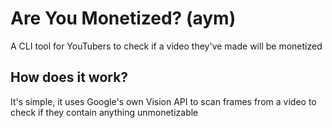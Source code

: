 # Are You Monetized? (aym)

A CLI tool for YouTubers to check if a video they've made will be monetized

## How does it work?

It's simple, it uses Google's own Vision API to scan frames from a video to check if they contain anything unmonetizable
